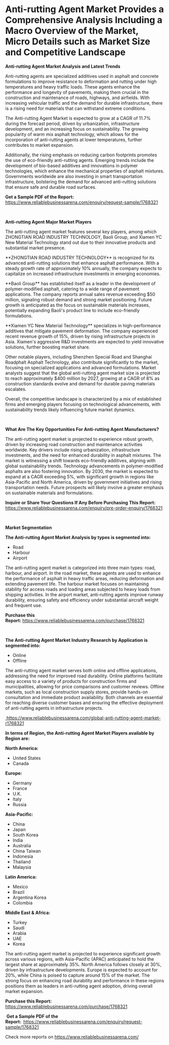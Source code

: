 <p><h1>Anti-rutting Agent Market Provides a Comprehensive Analysis Including a Macro Overview of the Market, Micro Details such as Market Size and Competitive Landscape</h1></p><p><strong>Anti-rutting Agent Market Analysis and Latest Trends</strong></p>
<p><p>Anti-rutting agents are specialized additives used in asphalt and concrete formulations to improve resistance to deformation and rutting under high temperatures and heavy traffic loads. These agents enhance the performance and longevity of pavements, making them crucial in the construction and maintenance of roads, highways, and airfields. With increasing vehicular traffic and the demand for durable infrastructure, there is a rising need for materials that can withstand extreme conditions.</p><p>The Anti-rutting Agent Market is expected to grow at a CAGR of 11.7% during the forecast period, driven by urbanization, infrastructure development, and an increasing focus on sustainability. The growing popularity of warm mix asphalt technology, which allows for the incorporation of anti-rutting agents at lower temperatures, further contributes to market expansion. </p><p>Additionally, the rising emphasis on reducing carbon footprints promotes the use of eco-friendly anti-rutting agents. Emerging trends include the development of bio-based additives and innovations in polymer technologies, which enhance the mechanical properties of asphalt mixtures. Governments worldwide are also investing in smart transportation infrastructure, bolstering the demand for advanced anti-rutting solutions that ensure safe and durable road surfaces.</p></p>
<p><strong>Get a Sample PDF of the Report:&nbsp;</strong> <a href="https://www.reliablebusinessarena.com/enquiry/request-sample/1768321?utm_campaign=3294&utm_medium=2&utm_source=Github&utm_content=ia&utm_term=03042025&utm_id=anti-rutting-agent">https://www.reliablebusinessarena.com/enquiry/request-sample/1768321</a></p>
<p>&nbsp;</p>
<p><strong>Anti-rutting Agent Major Market Players</strong></p>
<p><p>The anti-rutting agent market features several key players, among which ZHONGTIAN ROAD INDUSTRY TECHNOLOGY, Baoli Group, and Xiamen YC New Material Technology stand out due to their innovative products and substantial market presence.</p><p>**ZHONGTIAN ROAD INDUSTRY TECHNOLOGY** is recognized for its advanced anti-rutting solutions that enhance asphalt performance. With a steady growth rate of approximately 10% annually, the company expects to capitalize on increased infrastructure investments in emerging economies.</p><p>**Baoli Group** has established itself as a leader in the development of polymer-modified asphalt, catering to a wide range of pavement applications. The company reports annual sales revenue exceeding $50 million, signaling robust demand and strong market positioning. Future growth is anticipated as the focus on sustainable materials increases, potentially expanding Baoli's product line to include eco-friendly formulations.</p><p>**Xiamen YC New Material Technology** specializes in high-performance additives that mitigate pavement deformation. The company experienced recent revenue growth of 15%, driven by rising infrastructure projects in Asia. Xiamen's aggressive R&D investments are expected to yield innovative solutions, further boosting market share.</p><p>Other notable players, including Shenzhen Special Road and Shanghai Roadphalt Asphalt Technology, also contribute significantly to the market, focusing on specialized applications and advanced formulations. Market analysts suggest that the global anti-rutting agent market size is projected to reach approximately $400 million by 2027, growing at a CAGR of 8% as construction standards evolve and demand for durable paving materials escalates.</p><p>Overall, the competitive landscape is characterized by a mix of established firms and emerging players focusing on technological advancements, with sustainability trends likely influencing future market dynamics.</p></p>
<p>&nbsp;</p>
<p><strong>What Are The Key Opportunities For Anti-rutting Agent Manufacturers?</strong></p>
<p><p>The anti-rutting agent market is projected to experience robust growth, driven by increasing road construction and maintenance activities worldwide. Key drivers include rising urbanization, infrastructure investments, and the need for enhanced durability in asphalt mixtures. The market is witnessing a shift towards eco-friendly additives, aligning with global sustainability trends. Technology advancements in polymer-modified asphalts are also fostering innovation. By 2030, the market is expected to expand at a CAGR exceeding 5%, with significant growth in regions like Asia-Pacific and North America, driven by government initiatives and rising transportation needs. Future prospects will likely involve a greater emphasis on sustainable materials and formulations.</p></p>
<p><strong>Inquire or Share Your Questions If Any Before Purchasing This Report:</strong> <a href="https://www.reliablebusinessarena.com/enquiry/pre-order-enquiry/1768321?utm_campaign=3294&utm_medium=2&utm_source=Github&utm_content=ia&utm_term=03042025&utm_id=anti-rutting-agent">https://www.reliablebusinessarena.com/enquiry/pre-order-enquiry/1768321</a></p>
<p>&nbsp;</p>
<p><strong>Market Segmentation</strong></p>
<p><strong>The Anti-rutting Agent Market Analysis by types is segmented into:</strong></p>
<p><ul><li>Road</li><li>Harbour</li><li>Airport</li></ul></p>
<p><p>The anti-rutting agent market is categorized into three main types: road, harbour, and airport. In the road market, these agents are used to enhance the performance of asphalt in heavy traffic areas, reducing deformation and extending pavement life. The harbour market focuses on maintaining stability for access roads and loading areas subjected to heavy loads from shipping activities. In the airport market, anti-rutting agents improve runway durability, ensuring safety and efficiency under substantial aircraft weight and frequent use.</p></p>
<p><strong>Purchase this Report:&nbsp;</strong><a href="https://www.reliablebusinessarena.com/purchase/1768321?utm_campaign=3294&utm_medium=2&utm_source=Github&utm_content=ia&utm_term=03042025&utm_id=anti-rutting-agent">https://www.reliablebusinessarena.com/purchase/1768321</a></p>
<p>&nbsp;</p>
<p><strong>The Anti-rutting Agent Market Industry Research by Application is segmented into:</strong></p>
<p><ul><li>Online</li><li>Offline</li></ul></p>
<p><p>The anti-rutting agent market serves both online and offline applications, addressing the need for improved road durability. Online platforms facilitate easy access to a variety of products for construction firms and municipalities, allowing for price comparisons and customer reviews. Offline markets, such as local construction supply stores, provide hands-on consultation and immediate product availability. Both channels are essential for reaching diverse customer bases and ensuring the effective deployment of anti-rutting agents in infrastructure projects.</p></p>
<p><a href="https://www.reliablebusinessarena.com/global-anti-rutting-agent-market-r1768321?utm_campaign=3294&utm_medium=2&utm_source=Github&utm_content=ia&utm_term=03042025&utm_id=anti-rutting-agent">&nbsp;https://www.reliablebusinessarena.com/global-anti-rutting-agent-market-r1768321</a></p>
<p><strong>In terms of Region, the Anti-rutting Agent Market Players available by Region are:</strong></p>
<p>
    <p> <strong> North America: </strong>
        <ul>
            <li>United States</li>
            <li>Canada</li>
        </ul>
        </p> 
    <p> <strong> Europe: </strong>
        <ul>
            <li>Germany</li>
            <li>France</li>
            <li>U.K.</li>
            <li>Italy</li>
            <li>Russia</li>
        </ul>
        </p> 
    <p> <strong> Asia-Pacific: </strong>
        <ul>
            <li>China</li>
            <li>Japan</li>
            <li>South Korea</li>
            <li>India</li>
            <li>Australia</li>
            <li>China Taiwan</li>
            <li>Indonesia</li>
            <li>Thailand</li>
            <li>Malaysia</li>
        </ul>
        </p> 
    <p> <strong> Latin America: </strong>
        <ul>
            <li>Mexico</li>
            <li>Brazil</li>
            <li>Argentina Korea</li>
            <li>Colombia</li>
        </ul>
        </p> 
    <p> <strong> Middle East & Africa: </strong>
        <ul>
            <li>Turkey</li>
            <li>Saudi</li>
            <li>Arabia</li>
            <li>UAE</li>
            <li>Korea</li>
        </ul>
    </p>
    </p>
<p><p>The anti-rutting agent market is projected to experience significant growth across various regions, with Asia-Pacific (APAC) anticipated to hold the largest share at approximately 35%. North America follows closely at 30%, driven by infrastructure developments. Europe is expected to account for 20%, while China is poised to capture around 15% of the market. The strong focus on enhancing road durability and performance in these regions positions them as leaders in anti-rutting agent adoption, driving overall market expansion.</p></p>
<p><strong>Purchase this Report: </strong><a href="https://www.reliablebusinessarena.com/purchase/1768321?utm_campaign=3294&utm_medium=2&utm_source=Github&utm_content=ia&utm_term=03042025&utm_id=anti-rutting-agent">https://www.reliablebusinessarena.com/purchase/1768321</a></p>
<p>&nbsp;<strong>Get a Sample PDF of the Report:&nbsp;&nbsp;</strong><a href="https://www.reliablebusinessarena.com/enquiry/request-sample/1768321?utm_campaign=3294&utm_medium=2&utm_source=Github&utm_content=ia&utm_term=03042025&utm_id=anti-rutting-agent">https://www.reliablebusinessarena.com/enquiry/request-sample/1768321</a></p>
<p><strong></strong></p>
<p>Check more reports on <a href="https://www.reliablebusinessarena.com/?utm_campaign=3294&utm_medium=2&utm_source=Github&utm_content=ia&utm_term=03042025&utm_id=anti-rutting-agent">https://www.reliablebusinessarena.com/</a></p>